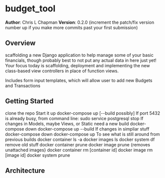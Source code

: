 # budget_tool

**Author**: Chris L Chapman
**Version**: 0.2.0 (increment the patch/fix version number up if you make more commits past your first submission)

## Overview

 scaffolding a new Django application to help manage some of your basic financials, though probably best to not put any actual data in here just yet! Your focus today is scaffolding, deployment and implementing the new class-based view controllers in place of function views.

Includes form input templates, which will allow user to add new Budgets and Transactions

## Getting Started

clone the repo
Start it up
    docker-compose up [--build possibly]
If port 5432 is already busy, from command line:
    sudo service postgresql stop
If changes in Models, maybe Views, or Static need a new build
    docker-compose down
    docker-compose up --build
If changes in simpliar stuff
    docker-compose down
    docker-compose up
To see what is still around from previous builds
    docker container ls -a
    docker images ls
    docker system df
remove old stuff
    docker container prune
    docker image prune {removes unattached images}
    docker container rm [container id]
    docker image rm [image id]
    docker system prune


## Architecture

<!-- Provide a detailed description of the application design. What technologies (languages, libraries, etc) you're using, and any other relevant design information. This is also an area which you can include any visuals; flow charts, example usage gifs, screen captures, etc.-->

